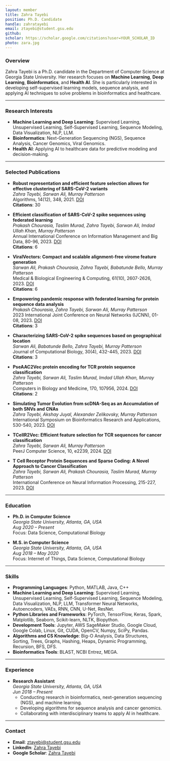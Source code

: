 ```yaml
---
layout: member
title: Zahra Tayebi
position: Ph.D. Candidate
handle: zahratayebi
email: ztayebi@student.gsu.edu
github: 
scholar: https://scholar.google.com/citations?user=YOUR_SCHOLAR_ID
photo: zara.jpg
---
```


### Overview
Zahra Tayebi is a Ph.D. candidate in the Department of Computer Science at Georgia State University. Her research focuses on **Machine Learning**, **Deep Learning**, **Bioinformatics**, and **Health AI**. She is particularly interested in developing self-supervised learning models, sequence analysis, and applying AI techniques to solve problems in bioinformatics and healthcare.


---

### Research Interests
- **Machine Learning and Deep Learning**: Supervised Learning, Unsupervised Learning, Self-Supervised Learning, Sequence Modeling, Data Visualization, NLP, LLM.
- **Bioinformatics**: Next-Generation Sequencing (NGS), Sequence Analysis, Cancer Genomics, Viral Genomics.
- **Health AI**: Applying AI to healthcare data for predictive modeling and decision-making.

---

### Selected Publications
- **Robust representation and efficient feature selection allows for effective clustering of SARS-CoV-2 variants**  
  *Zahra Tayebi, Sarwan Ali, Murray Patterson*  
  Algorithms, 14(12), 348, 2021. [DOI](https://doi.org/10.3390/a14120348)  
  **Citations**: 30

- **Efficient classification of SARS-CoV-2 spike sequences using federated learning**  
  *Prakash Chourasia, Taslim Murad, Zahra Tayebi, Sarwan Ali, Imdad Ullah Khan, Murray Patterson*  
  Annual International Conference on Information Management and Big Data, 80-96, 2023. [DOI](https://doi.org/10.1007/978-3-031-33377-4_6)  
  **Citations**: 6

- **ViralVectors: Compact and scalable alignment-free virome feature generation**  
  *Sarwan Ali, Prakash Chourasia, Zahra Tayebi, Babatunde Bello, Murray Patterson*  
  Medical & Biological Engineering & Computing, 61(10), 2607-2626, 2023. [DOI](https://doi.org/10.1007/s11517-023-02837-8)  
  **Citations**: 6

- **Empowering pandemic response with federated learning for protein sequence data analysis**  
  *Prakash Chourasia, Zahra Tayebi, Sarwan Ali, Murray Patterson*  
  2023 International Joint Conference on Neural Networks (IJCNN), 01-08, 2023. [DOI](https://doi.org/10.1109/IJCNN54540.2023.10191721)  
  **Citations**: 3

- **Characterizing SARS-CoV-2 spike sequences based on geographical location**  
  *Sarwan Ali, Babatunde Bello, Zahra Tayebi, Murray Patterson*  
  Journal of Computational Biology, 30(4), 432-445, 2023. [DOI](https://doi.org/10.1089/cmb.2022.0391)  
  **Citations**: 3

- **PseAAC2Vec protein encoding for TCR protein sequence classification**  
  *Zahra Tayebi, Sarwan Ali, Taslim Murad, Imdad Ullah Khan, Murray Patterson*  
  Computers in Biology and Medicine, 170, 107956, 2024. [DOI](https://doi.org/10.1016/j.compbiomed.2024.107956)  
  **Citations**: 2

- **Simulating Tumor Evolution from scDNA-Seq as an Accumulation of both SNVs and CNAs**  
  *Zahra Tayebi, Akshay Juyal, Alexander Zelikovsky, Murray Patterson*  
  International Symposium on Bioinformatics Research and Applications, 530-540, 2023. [DOI](https://doi.org/10.1007/978-981-99-7074-2_43)

- **TCellR2Vec: Efficient feature selection for TCR sequences for cancer classification**  
  *Zahra Tayebi, Sarwan Ali, Murray Patterson*  
  PeerJ Computer Science, 10, e2239, 2024. [DOI](https://doi.org/10.7717/peerj-cs.2239)

- **T Cell Receptor Protein Sequences and Sparse Coding: A Novel Approach to Cancer Classification**  
  *Zahra Tayebi, Sarwan Ali, Prakash Chourasia, Taslim Murad, Murray Patterson*  
  International Conference on Neural Information Processing, 215-227, 2023. [DOI](https://doi.org/10.1007/978-981-99-8141-0_17)

---

### Education
- **Ph.D. in Computer Science**  
  *Georgia State University, Atlanta, GA, USA*  
  *Aug 2020 – Present*  
  Focus: Data Science, Computational Biology

- **M.S. in Computer Science**  
  *Georgia State University, Atlanta, GA, USA*  
  *Aug 2018 – May 2020*  
  Focus: Internet of Things, Data Science, Computational Biology

---

### Skills
- **Programming Languages**: Python, MATLAB, Java, C++
- **Machine Learning and Deep Learning**: Supervised Learning, Unsupervised Learning, Self-Supervised Learning, Sequence Modeling, Data Visualization, NLP, LLM, Transformer Neural Networks, Autoencoders, VAEs, RNN, CNN, U-Net, ResNet.
- **Python Libraries and Frameworks**: PyTorch, TensorFlow, Keras, Spark, Matplotlib, Seaborn, Scikit-learn, NLTK, Biopython.
- **Development Tools**: Jupyter, AWS SageMaker Studio, Google Cloud, Google Colab, Linux, Git, CUDA, OpenCV, Numpy, SciPy, Pandas.
- **Algorithms and CS Knowledge**: Big-O Analysis, Data Structures, Sorting, Trees, Graphs, Hashing, Heaps, Dynamic Programming, Recursion, BFS, DFS.
- **Bioinformatics Tools**: BLAST, NCBI Entrez, MEGA.

---

### Experience
- **Research Assistant**  
  *Georgia State University, Atlanta, GA, USA*  
  *Jun 2018 – Present*  
  - Conducting research in bioinformatics, next-generation sequencing (NGS), and machine learning.
  - Developing algorithms for sequence analysis and cancer genomics.
  - Collaborating with interdisciplinary teams to apply AI in healthcare.

---

### Contact
- **Email**: ztayebi@student.gsu.edu  
- **LinkedIn**: [Zahra Tayebi](https://www.linkedin.com/in/zahra-tayebi/)  
- **Google Scholar**: [Zahra Tayebi](https://scholar.google.com/citations?user=YOUR_SCHOLAR_ID)  